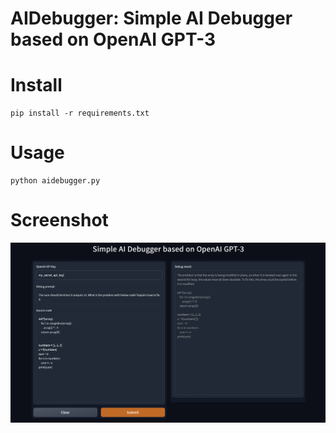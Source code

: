 # AIDebugger: Simple AI Debugger based on OpenAI GPT-3

# Install
```
pip install -r requirements.txt
```

# Usage
```
python aidebugger.py
```

# Screenshot
![Example Image](example.png)